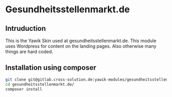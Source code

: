 # Gesundheitsstellenmarkt.de


## Intruduction

This is the Yawik Skin used at gesundheitsstellenmarkt.de. This module uses Wordpress for content on the landing pages. Also
otherwise many things are hard coded.


## Installation using composer


```bash
git clone git@gitlab.cross-solution.de:yawik-modules/gesundheitsstellenmarkt.de.git
cd gesundheitsstellenmarkt.de/
composer install
```
